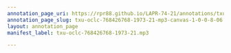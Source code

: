 ```yaml
---
annotation_page_uri: https://rpr88.github.io/LAPR-74-21/annotations/txu-oclc-768426768-1973-21-mp3-canvas-1-0-0-8-06.json
annotation_page_slug: txu-oclc-768426768-1973-21-mp3-canvas-1-0-0-8-06
layout: annotation_page
manifest_label: txu-oclc-768426768-1973-21.mp3

---
```

